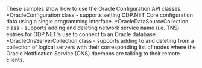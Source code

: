 These samples show how to use the Oracle Configuration API classes:
*OracleConfiguration class - supports setting ODP.NET Core configuration data using a single programming interface.
*OracleDataSourceCollection class - supports adding and deleting network service name (i.e. TNS) entries for ODP.NET's use to connect to an Oracle database.
*OracleOnsServerCollection class - supports adding to and deleting from a collection of logical servers with their corresponding list of nodes where the Oracle Notification Service (ONS) daemons are talking to their remote clients.
